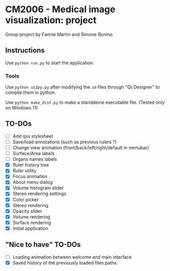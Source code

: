 # CM2006 - Medical image visualization: project

Group project by Fannie Martin and Simone Bonino.

## Instructions
Use `python run.py` to start the application.

### Tools

Use `python ui2py.py` after modifying the .ui files through "Qt Designer" to compile them in python.

Use `python make_dist.py` to make a standalone executable file. (Tested only on Windows 11)

## TO-DOs
- [ ] Add qss stylesheet
- [ ] Save/load annotations (such as previous rulers ?)
- [ ] Change view animation (front/back/left/right/default in menubar)
- [ ] Surface/Area labels
- [ ] Organs names labels
- [X] Ruler history tree
- [X] Ruler utility
- [X] Focus animation
- [X] About menu dialog
- [X] Volume histogram slider
- [X] Stereo rendering settings
- [X] Color picker
- [X] Stereo rendering
- [X] Opacity slider
- [X] Volume rendering
- [X] Surface rendering
- [x] Initial application

## "Nice to have" TO-DOs
- [ ] Loading animation between welcome and main interface
- [X] Saved history of the previously loaded files paths.

